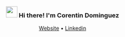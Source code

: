 <!-- Heading -->
<h3 align="center"><img src = "https://raw.githubusercontent.com/MartinHeinz/MartinHeinz/master/wave.gif" width = 30px> Hi there! I'm Corentin Dominguez</h3>

<p align="center">
  <a href="https://corentin648.github.io/eportfolio">Website</a> •
  <a href="https://www.linkedin.com/in/corentin-dominguez-545b5a1a8/">Linkedin</a>
</p>
